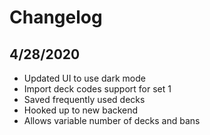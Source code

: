 # Changelog

## 4/28/2020
+ Updated UI to use dark mode
+ Import deck codes support for set 1
+ Saved frequently used decks
+ Hooked up to new backend
+ Allows variable number of decks and bans
